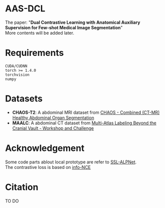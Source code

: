 # AAS-DCL
The paper: "**Dual Contrastive Learning with Anatomical Auxiliary Supervision for Few-shot Medical Image Segmentation**"  
More contents will be added later.

# Requirements
```
CUDA/CUDNN
torch >= 1.4.0
torchvision
numpy
```

# Datasets
* **CHAOS-T2**: A abdominal MRI dataset from [CHAOS - Combined (CT-MR) Healthy Abdominal Organ Segmentation](https://chaos.grand-challenge.org/)
* **MAALC**: A abdominal CT dataset from [Multi-Atlas Labeling Beyond the Cranial Vault - Workshop and Challenge](https://www.synapse.org/#!Synapse:syn3193805/wiki/217789)

# Acknowledgement
Some code parts ablout local prototype are refer to [SSL-ALPNet](https://github.com/cheng-01037/Self-supervised-Fewshot-Medical-Image-Segmentation).  
The contrastive loss is based on [info-NCE](https://github.com/RElbers/info-nce-pytorch)


# Citation
TO DO

